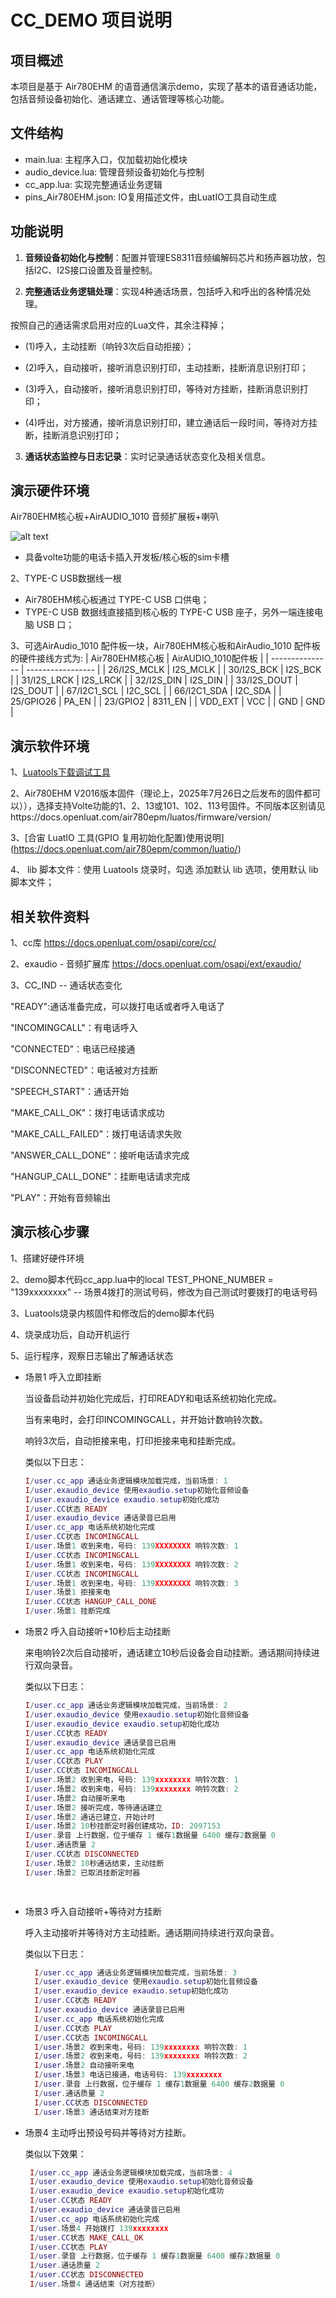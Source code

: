 # CC_DEMO 项目说明

## 项目概述
本项目是基于 Air780EHM 的语音通信演示demo，实现了基本的语音通话功能，包括音频设备初始化、通话建立、通话管理等核心功能。

## 文件结构
- main.lua: 主程序入口，仅加载初始化模块
- audio_device.lua: 管理音频设备初始化与控制
- cc_app.lua: 实现完整通话业务逻辑
- pins_Air780EHM.json: IO复用描述文件，由LuatIO工具自动生成

## 功能说明
1. **音频设备初始化与控制**：配置并管理ES8311音频编解码芯片和扬声器功放，包括I2C、I2S接口设置及音量控制。

2. **完整通话业务逻辑处理**：实现4种通话场景，包括呼入和呼出的各种情况处理。

按照自己的通话需求启用对应的Lua文件，其余注释掉；

- (1)呼入，主动挂断（响铃3次后自动拒接）；

- (2)呼入，自动接听，接听消息识别打印，主动挂断，挂断消息识别打印；

- (3)呼入，自动接听，接听消息识别打印，等待对方挂断，挂断消息识别打印；

- (4)呼出，对方接通，接听消息识别打印，建立通话后一段时间，等待对方挂断，挂断消息识别打印；

3. **通话状态监控与日志记录**：实时记录通话状态变化及相关信息。

## 演示硬件环境
 
 Air780EHM核心板+AirAUDIO_1010 音频扩展板+喇叭

![alt text]( https://docs.openLuat.com/cdn/image/Air780EHM+Airaudio1010.jpg)

- 具备volte功能的电话卡插入开发板/核心板的sim卡槽

2、TYPE-C USB数据线一根
- Air780EHM核心板通过 TYPE-C USB 口供电；
- TYPE-C USB 数据线直接插到核心板的 TYPE-C USB 座子，另外一端连接电脑 USB 口；

3、可选AirAudio_1010 配件板一块，Air780EHM核心板和AirAudio_1010 配件板的硬件接线方式为:
|  Air780EHM核心板 | AirAUDIO_1010配件板 |
| --------------- | -----------------   |
| 26/I2S_MCLK     | I2S_MCLK            |
| 30/I2S_BCK      | I2S_BCK             |
| 31/I2S_LRCK     | I2S_LRCK            |
| 32/I2S_DIN      | I2S_DIN             |
| 33/I2S_DOUT     | I2S_DOUT            |
| 67/I2C1_SCL     | I2C_SCL             |
| 66/I2C1_SDA     | I2C_SDA             |
| 25/GPIO26       | PA_EN               |
| 23/GPIO2        | 8311_EN             |
| VDD_EXT         | VCC                 |
| GND             | GND                 |

## 演示软件环境
1、[Luatools下载调试工具](https://docs.openluat.com/air780epm/common/Luatools/)

2、Air780EHM V2016版本固件（理论上，2025年7月26日之后发布的固件都可以）），选择支持Volte功能的1、2、13或101、102、113号固件。不同版本区别请见https://docs.openluat.com/air780epm/luatos/firmware/version/

3、[合宙 LuatIO 工具(GPIO 复用初始化配置)使用说明] (https://docs.openluat.com/air780epm/common/luatio/)

4、 lib 脚本文件：使用 Luatools 烧录时，勾选 添加默认 lib 选项，使用默认 lib 脚本文件；

## 相关软件资料
1、cc库   https://docs.openluat.com/osapi/core/cc/

2、exaudio - 音频扩展库  https://docs.openluat.com/osapi/ext/exaudio/

3、CC_IND -- 通话状态变化

  "READY":通话准备完成，可以拨打电话或者呼入电话了

  "INCOMINGCALL"：有电话呼入
  
  "CONNECTED"：电话已经接通

  "DISCONNECTED"：电话被对方挂断

  "SPEECH_START"：通话开始

  "MAKE_CALL_OK"：拨打电话请求成功

  "MAKE_CALL_FAILED"：拨打电话请求失败

  "ANSWER_CALL_DONE"：接听电话请求完成

  "HANGUP_CALL_DONE"：挂断电话请求完成

  "PLAY"：开始有音频输出

## 演示核心步骤
1、搭建好硬件环境

2、demo脚本代码cc_app.lua中的local TEST_PHONE_NUMBER = "139xxxxxxxx"  -- 场景4拨打的测试号码，修改为自己测试时要拨打的电话号码

3、Luatools烧录内核固件和修改后的demo脚本代码

4、烧录成功后，自动开机运行

5、运行程序，观察日志输出了解通话状态

- 场景1 呼入立即挂断

    当设备启动并初始化完成后，打印READY和电话系统初始化完成。

    当有来电时，会打印INCOMINGCALL，并开始计数响铃次数。

    响铃3次后，自动拒接来电，打印拒接来电和挂断完成。

    类似以下日志：

    ``` lua
    I/user.cc_app 通话业务逻辑模块加载完成，当前场景: 1
    I/user.exaudio_device 使用exaudio.setup初始化音频设备
    I/user.exaudio_device exaudio.setup初始化成功
    I/user.CC状态 READY
    I/user.exaudio_device 通话录音已启用
    I/user.cc_app 电话系统初始化完成
    I/user.CC状态 INCOMINGCALL
    I/user.场景1 收到来电，号码: 139XXXXXXXX 响铃次数: 1
    I/user.CC状态 INCOMINGCALL
    I/user.场景1 收到来电，号码: 139XXXXXXXX 响铃次数: 2
    I/user.CC状态 INCOMINGCALL
    I/user.场景1 收到来电，号码: 139XXXXXXXX 响铃次数: 3
    I/user.场景1 拒接来电
    I/user.CC状态 HANGUP_CALL_DONE
    I/user.场景1 挂断完成
    ``` 
- 场景2 呼入自动接听+10秒后主动挂断

    来电响铃2次后自动接听，通话建立10秒后设备会自动挂断。通话期间持续进行双向录音。

    类似以下日志：

    ``` lua
    I/user.cc_app 通话业务逻辑模块加载完成，当前场景: 2
    I/user.exaudio_device 使用exaudio.setup初始化音频设备
    I/user.exaudio_device exaudio.setup初始化成功
    I/user.CC状态 READY
    I/user.exaudio_device 通话录音已启用
    I/user.cc_app 电话系统初始化完成
    I/user.CC状态 PLAY
    I/user.CC状态 INCOMINGCALL   
    I/user.场景2 收到来电，号码: 139xxxxxxxx 响铃次数: 1  
    I/user.场景2 收到来电，号码: 139xxxxxxxx 响铃次数: 2  
    I/user.场景2 自动接听来电   
    I/user.场景2 接听完成，等待通话建立             
    I/user.场景2 通话已建立，开始计时  
    I/user.场景2 10秒挂断定时器创建成功，ID: 2097153
    I/user.录音 上行数据，位于缓存 1 缓存1数据量 6400 缓存2数据量 0
    I/user.通话质量 2
    I/user.CC状态 DISCONNECTED
    I/user.场景2 10秒通话结束，主动挂断  
    I/user.场景2 已取消挂断定时器 
    
           
- 场景3 呼入自动接听+等待对方挂断

    呼入主动接听并等待对方主动挂断。通话期间持续进行双向录音。
    
    类似以下日志：

  ``` lua
    I/user.cc_app 通话业务逻辑模块加载完成，当前场景: 3
    I/user.exaudio_device 使用exaudio.setup初始化音频设备
    I/user.exaudio_device exaudio.setup初始化成功
    I/user.CC状态 READY
    I/user.exaudio_device 通话录音已启用
    I/user.cc_app 电话系统初始化完成
    I/user.CC状态 PLAY
    I/user.CC状态 INCOMINGCALL   
    I/user.场景2 收到来电，号码: 139xxxxxxxx 响铃次数: 1  
    I/user.场景2 收到来电，号码: 139xxxxxxxx 响铃次数: 2  
    I/user.场景2 自动接听来电  
    I/user.场景3 电话已接通，电话号码: 139xxxxxxxx
    I/user.录音 上行数据，位于缓存 1 缓存1数据量 6400 缓存2数据量 0
    I/user.通话质量 2
    I/user.CC状态 DISCONNECTED
    I/user.场景3 通话结束对方挂断

- 场景4 主动呼出预设号码并等待对方挂断。
  
  类似以下效果：

  ``` lua
   I/user.cc_app 通话业务逻辑模块加载完成，当前场景: 4
   I/user.exaudio_device 使用exaudio.setup初始化音频设备
   I/user.exaudio_device exaudio.setup初始化成功
   I/user.CC状态 READY
   I/user.exaudio_device 通话录音已启用
   I/user.cc_app 电话系统初始化完成
   I/user.场景4 开始拨打 139xxxxxxxx
   I/user.CC状态 MAKE_CALL_OK
   I/user.CC状态 PLAY
   I/user.录音 上行数据，位于缓存 1 缓存1数据量 6400 缓存2数据量 0
   I/user.通话质量 2
   I/user.CC状态 DISCONNECTED
   I/user.场景4 通话结束（对方挂断）




    